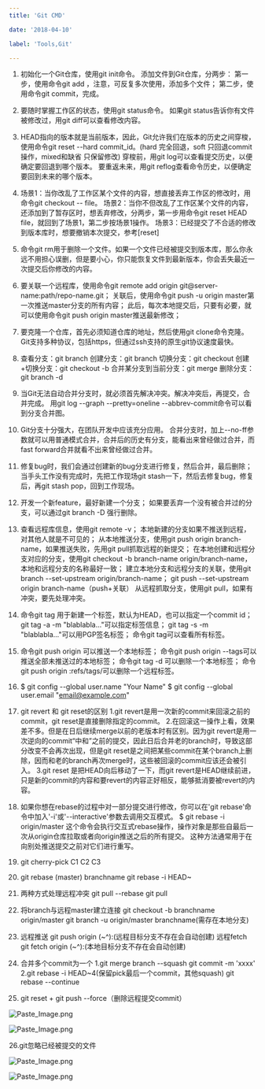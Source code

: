 ```yaml
---
title: 'Git CMD'

date: '2018-04-10'

label: 'Tools,Git'

---
```


1. 初始化一个Git仓库，使用git init命令。
添加文件到Git仓库，分两步：
第一步，使用命令git add <file>，注意，可反复多次使用，添加多个文件；
第二步，使用命令git commit，完成。

2. 要随时掌握工作区的状态，使用git status命令。
如果git status告诉你有文件被修改过，用git diff可以查看修改内容。

3. HEAD指向的版本就是当前版本，因此，Git允许我们在版本的历史之间穿梭，使用命令git reset --hard commit_id。(hard 完全回退，soft 只回退commit操作，mixed和缺省 只保留修改)
穿梭前，用git log可以查看提交历史，以便确定要回退到哪个版本。
要重返未来，用git reflog查看命令历史，以便确定要回到未来的哪个版本。

4. 场景1：当你改乱了工作区某个文件的内容，想直接丢弃工作区的修改时，用命令git checkout -- file。
场景2：当你不但改乱了工作区某个文件的内容，还添加到了暂存区时，想丢弃修改，分两步，第一步用命令git reset HEAD file，就回到了场景1，第二步按场景1操作。
场景3：已经提交了不合适的修改到版本库时，想要撤销本次提交，参考[reset]

5. 命令git rm用于删除一个文件。如果一个文件已经被提交到版本库，那么你永远不用担心误删，但是要小心，你只能恢复文件到最新版本，你会丢失最近一次提交后你修改的内容。

6. 要关联一个远程库，使用命令git remote add origin git@server-name:path/repo-name.git；
关联后，使用命令git push -u origin master第一次推送master分支的所有内容；
此后，每次本地提交后，只要有必要，就可以使用命令git push origin master推送最新修改；

7. 要克隆一个仓库，首先必须知道仓库的地址，然后使用git clone命令克隆。
Git支持多种协议，包括https，但通过ssh支持的原生git协议速度最快。

8. 查看分支：git branch
创建分支：git branch <name>
切换分支：git checkout <name>
创建+切换分支：git checkout -b <name>
合并某分支到当前分支：git merge <name>
删除分支：git branch -d <name>

9. 当Git无法自动合并分支时，就必须首先解决冲突。解决冲突后，再提交，合并完成。
用git log --graph --pretty=oneline --abbrev-commit命令可以看到分支合并图。

10. Git分支十分强大，在团队开发中应该充分应用。
合并分支时，加上--no-ff参数就可以用普通模式合并，合并后的历史有分支，能看出来曾经做过合并，而fast forward合并就看不出来曾经做过合并。

11. 修复bug时，我们会通过创建新的bug分支进行修复，然后合并，最后删除；
当手头工作没有完成时，先把工作现场git stash一下，然后去修复bug，修复后，再git stash pop，回到工作现场。

12. 开发一个新feature，最好新建一个分支；
如果要丢弃一个没有被合并过的分支，可以通过git branch -D <name>强行删除。

13. 查看远程库信息，使用git remote -v；
本地新建的分支如果不推送到远程，对其他人就是不可见的；
从本地推送分支，使用git push origin branch-name，如果推送失败，先用git pull抓取远程的新提交；
在本地创建和远程分支对应的分支，使用git checkout -b branch-name origin/branch-name，本地和远程分支的名称最好一致；
建立本地分支和远程分支的关联，使用git branch --set-upstream  origin/branch-name；
 git push --set-upstream origin branch-name（push+关联）
从远程抓取分支，使用git pull，如果有冲突，要先处理冲突。

14. 命令git tag <name>用于新建一个标签，默认为HEAD，也可以指定一个commit id；
git tag -a <tagname> -m "blablabla..."可以指定标签信息；
git tag -s <tagname> -m "blablabla..."可以用PGP签名标签；
命令git tag可以查看所有标签。

15. 命令git push origin <tagname>可以推送一个本地标签；
命令git push origin --tags可以推送全部未推送过的本地标签；
命令git tag -d <tagname>可以删除一个本地标签；
命令git push origin :refs/tags/<tagname>可以删除一个远程标签。

16. $ git config --global user.name "Your Name"
$ git config --global user.email "email@example.com"

17. git revert 和 git reset的区别 
1.git revert是用一次新的commit来回滚之前的commit，git reset是直接删除指定的commit。 
2.在回滚这一操作上看，效果差不多。但是在日后继续merge以前的老版本时有区别。因为git revert是用一次逆向的commit“中和”之前的提交，因此日后合并老的branch时，导致这部分改变不会再次出现，但是git reset是之间把某些commit在某个branch上删除，因而和老的branch再次merge时，这些被回滚的commit应该还会被引入。 
3.git reset 是把HEAD向后移动了一下，而git revert是HEAD继续前进，只是新的commit的内容和要revert的内容正好相反，能够抵消要被revert的内容。

18. 如果你想在rebase的过程中对一部分提交进行修改，你可以在'git rebase'命令中加入'-i'或'--interactive'参数去调用交互模式。
$ git rebase -i origin/master
这个命令会执行交互式rebase操作，操作对象是那些自最后一次从origin仓库拉取或者向origin推送之后的所有提交。
这种方法通常用于在向别处推送提交之前对它们进行重写。

19. git cherry-pick C1 C2 C3

20. git rebase (master) branchname
git rebase -i HEAD~

21. 两种方式处理远程冲突
git pull --rebase
git pull

22. 将branch与远程master建立连接
git checkout -b branchname origin/master
git branch -u origin/master branchname(需存在本地分支)

23. 远程推送
git push origin <source>(~^):<destination>(远程目标分支不存在会自动创建)
远程fetch
git fetch origin <source>(~^):<destination>(本地目标分支不存在会自动创建)

24. 合并多个commit为一个
1.git merge branch --squash
git commit -m 'xxxx'
2.git rebase -i HEAD~4(保留pick最后一个commit，其他squash)
git rebase --continue

25. git reset + git push --force（删除远程提交commit）

![Paste_Image.png](https://mao720.vercel.app/images/posts/2018041000-GitReset.png)

![Paste_Image.png](https://mao720.vercel.app/images/posts/2018041000-GitReset2.png)

26.git忽略已经被提交的文件

![Paste_Image.png](https://mao720.vercel.app/images/posts/2018041000-GitIgnore.png)

![Paste_Image.png](https://mao720.vercel.app/images/posts/2018041000-GitIgnore2.png)
